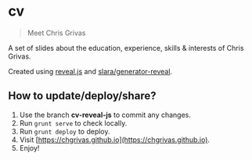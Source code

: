 # cv

> Meet Chris Grivas

A set of slides about the education, experience, skills & interests of Chris Grivas.

Created using [reveal.js](https://github.com/hakimel/reveal.js/) and [slara/generator-reveal](https://github.com/slara/generator-reveal).

## How to update/deploy/share?

1. Use the branch **cv-reveal-js** to commit any changes.
2. Run `grunt serve` to check locally.
3. Run `grunt deploy` to deploy.
4. Visit [https://chgrivas.github.io](https://chgrivas.github.io).
5. Enjoy!
